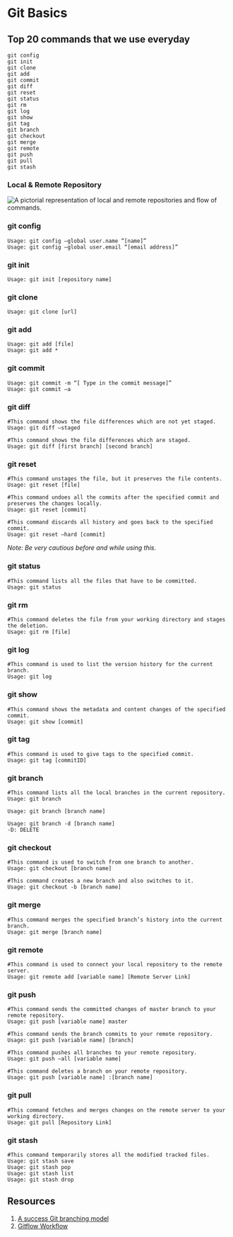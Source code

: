 # Git Basics

## Top 20 commands that we use everyday

```shell
git config
git init
git clone
git add
git commit
git diff
git reset
git status
git rm
git log
git show
git tag
git branch
git checkout
git merge
git remote
git push
git pull
git stash
```

### Local & Remote Repository

![A pictorial representation of local and remote repositories and flow of commands.](https://raw.githubusercontent.com/ujjawalmisra/learning-java/main/images/git-commands.png)


### git config
```shell
Usage: git config –global user.name “[name]”
Usage: git config –global user.email “[email address]”
```

### git init
```shell
Usage: git init [repository name]
```

### git clone
```shell
Usage: git clone [url]
```

### git add
```shell 
Usage: git add [file]
Usage: git add *
```

### git commit
```shell
Usage: git commit -m “[ Type in the commit message]”
Usage: git commit –a
```

### git diff
```shell
#This command shows the file differences which are not yet staged.
Usage: git diff –staged

#This command shows the file differences which are staged.
Usage: git diff [first branch] [second branch]
```

### git reset
```shell
#This command unstages the file, but it preserves the file contents.
Usage: git reset [file]

#This command undoes all the commits after the specified commit and preserves the changes locally.
Usage: git reset [commit]

#This command discards all history and goes back to the specified commit.
Usage: git reset –hard [commit]
```
*Note: Be very cautious before and while using this.*

### git status
```shell
#This command lists all the files that have to be committed.
Usage: git status
```

### git rm
```shell
#This command deletes the file from your working directory and stages the deletion.
Usage: git rm [file]
```

### git log
```shell
#This command is used to list the version history for the current branch.
Usage: git log
``` 

### git show
```shell
#This command shows the metadata and content changes of the specified commit.
Usage: git show [commit]
```

### git tag
```shell
#This command is used to give tags to the specified commit.
Usage: git tag [commitID]
```

### git branch
```shell
#This command lists all the local branches in the current repository.
Usage: git branch

Usage: git branch [branch name]

Usage: git branch -d [branch name]
-D: DELETE
```

### git checkout
```shell
#This command is used to switch from one branch to another.
Usage: git checkout [branch name]

#This command creates a new branch and also switches to it.
Usage: git checkout -b [branch name]
```

### git merge
```shell
#This command merges the specified branch’s history into the current branch.
Usage: git merge [branch name]
```

### git remote
```shell
#This command is used to connect your local repository to the remote server.
Usage: git remote add [variable name] [Remote Server Link]
```

### git push
```shell
#This command sends the committed changes of master branch to your remote repository.
Usage: git push [variable name] master

#This command sends the branch commits to your remote repository.
Usage: git push [variable name] [branch]

#This command pushes all branches to your remote repository.
Usage: git push –all [variable name]

#This command deletes a branch on your remote repository.
Usage: git push [variable name] :[branch name]
```

### git pull
```shell
#This command fetches and merges changes on the remote server to your working directory.
Usage: git pull [Repository Link]
```

### git stash
```
#This command temporarily stores all the modified tracked files.
Usage: git stash save
Usage: git stash pop
Usage: git stash list
Usage: git stash drop
```

## Resources
1. [A success Git branching model](https://nvie.com/posts/a-successful-git-branching-model/)
2. [Gitflow Workflow](https://www.atlassian.com/git/tutorials/comparing-workflows/gitflow-workflow)
